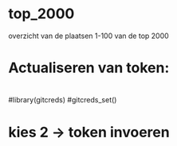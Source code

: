 # top_2000

overzicht van de plaatsen 1-100 van de top 2000

# Actualiseren van token: 
#
#library(gitcreds)
#gitcreds_set()
# kies 2 -> token invoeren